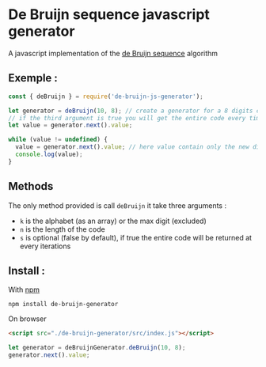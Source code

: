 # De Bruijn sequence javascript generator
A javascript implementation of the [de Bruijn sequence](https://en.wikipedia.org/wiki/De_Bruijn_sequence) algorithm

## Exemple :

``` js
const { deBruijn } = require('de-bruijn-js-generator');

let generator = deBruijn(10, 8); // create a generator for a 8 digits code in base 10
// if the third argument is true you will get the entire code every time
let value = generator.next().value;

while (value != undefined) {
  value = generator.next().value; // here value contain only the new digit
  console.log(value);
}
```

## Methods

The only method provided is call `deBruijn` it take three arguments :
  - `k` is the alphabet (as an array) or the max digit (excluded)
  - `n` is the length of the code
  - `s` is optional (false by default), if true the entire code will be returned at every iterations

## Install :

With [npm](https://www.npmjs.com/package/de-bruijn-generator)
```
npm install de-bruijn-generator
```

On browser
``` html
<script src="./de-bruijn-generator/src/index.js"></script>
```
``` js
let generator = deBruijnGenerator.deBruijn(10, 8);
generator.next().value;
```
